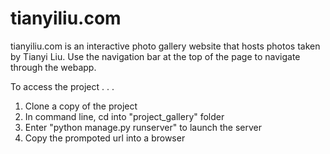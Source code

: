 # tianyiliu.com

tianyiliu.com is an interactive photo gallery website that hosts photos taken by Tianyi Liu. Use the navigation bar at the top of the page  to navigate through the webapp.

To access the project . . .
1) Clone a copy of the project
2) In command line, cd into "project_gallery" folder
3) Enter "python manage.py runserver" to launch the server
4) Copy the prompoted url into a browser



